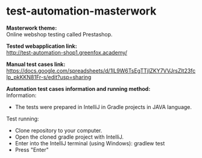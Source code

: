 # test-automation-masterwork

**Masterwork theme:**  
Online webshop testing called Prestashop. 

**Tested webapplication link:**  
http://test-automation-shop1.greenfox.academy/

**Manual test cases link:**  
https://docs.google.com/spreadsheets/d/1lL9W6TsEgTTjIZKY7VVJrsZlt23fcIp_pkKKN81Fr-s/edit?usp=sharing

**Automation test cases information and running method:**  
Information:  
 * The tests were prepared in IntelliJ in Gradle projects in JAVA language.

Test running:
 * Clone repository to your computer.
 * Open the cloned gradle project with IntelliJ.
 * Enter into the IntelliJ terminal (using Windows): gradlew test 
 * Press "Enter"